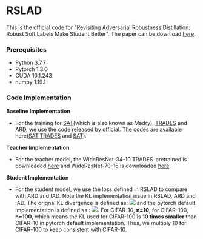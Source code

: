 # RSLAD
This is the official code for "Revisiting Adversarial Robustness Distillation: Robust Soft Labels Make Student Better". The paper can be download [here](https://arxiv.org).
### Prerequisites
* Python 3.7.7
* Pytorch 1.3.0
* CUDA 10.1.243
* numpy 1.19.1

### Code Implementation

**Baseline Implementation**

* For the training for [SAT](https://arxiv.org/pdf/1706.06083.pdf)(which is also known as Madry), [TRADES](https://arxiv.or/pdf/1901.08573.pdf) and [ARD](https://arxiv.org/pdf/1905.09747.pdf), we use the code released by official. The codes are available here([SAT](https://github.com/MadryLab/cifar10_challenge),[TRADES](https://github.com/yaodongyu/TRADES) and [SAT](https://github.com/goldblum/AdversariallyRobustDistillation)).

**Teacher Implementation**

* For the teacher model, the WideResNet-34-10 TRADES-pretrained is downloaded [here](https://drive.google.com/file/d/10sHvaXhTNZGz618QmD5gSOAjO3rMzV33/view) and WideResNet-70-16 is downloaded [here](https://drive.google.com/file/d/10sHvaXhTNZGz618QmD5gSOAjO3rMzV33/view).

**Student Implementation**

* For the student model, we use the loss defined in RSLAD to compare with ARD and IAD. Note the KL implementation issue in RSLAD, ARD and IAD. The orignal KL divergence is defined as: <img src="http://chart.googleapis.com/chart?cht=tx&chl= D_{KL} = -\sum_{i=0}^{n} P(i)ln(\frac{Q(i)}{P(i)})" style="border:none;"> and  the pytorch default implementation is defined as : <img src="http://chart.googleapis.com/chart?cht=tx&chl= D_{KL} = -\frac{1}{n}\cdot\sum_{i=0}^{n} P(i)ln(\frac{Q(i)}{P(i)})" style="border:none;">. For CIFAR-10, **n=10**, for CIFAR-100, **n=100**, which means the KL used for CIFAR-100 is **10 times smaller** than CIFAR-10 in pytorch default implementation. Thus, we multiply 10 for CIFAR-100 to keep consistent with CIFAR-10. 



